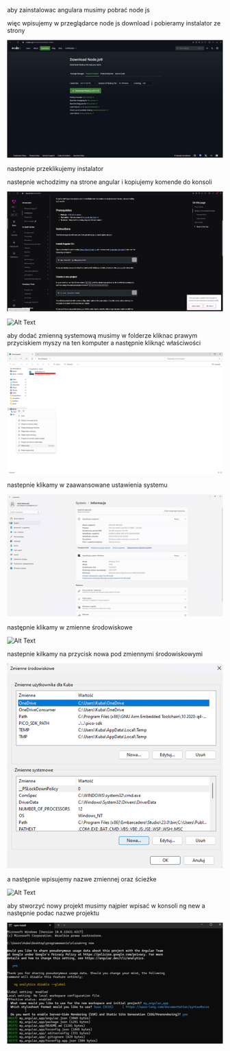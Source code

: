 aby zainstalowac angulara musimy pobrać node js

więc wpisujemy w przeglądarce node js download i pobieramy instalator ze strony

 ![ Alt Text](https://github.com/JaimeUnCroissant/my-angular-app/blob/main/resources/img/node.png)

nastepnie przeklikujemy instalator

nastepnie wchodzimy na strone angular i kopiujemy komende do konsoli

 ![ Alt Text](https://github.com/JaimeUnCroissant/my-angular-app/blob/main/resources/img/angStrona.png)

 ![ Alt Text](https://github.com/JaimeUnCroissant/my-angular-app/blob/main/resources/img/angCmd.png)

aby dodać zmienną systemową musimy w folderze kliknac prawym przyciskiem myszy na ten komputer a następnie kliknąć właściwości

 ![ Alt Text](https://github.com/JaimeUnCroissant/my-angular-app/blob/main/resources/img/mojKomp.png)

nastepnie klikamy w zaawansowane ustawienia systemu

 ![ Alt Text](https://github.com/JaimeUnCroissant/my-angular-app/blob/main/resources/img/zawans.png)

następnie klikamy w zmienne środowiskowe

 ![ Alt Text](https://github.com/JaimeUnCroissant/my-angular-app/blob/main/resources/img/zmienneśr.png)

nastepnie kilkamy na przycisk nowa pod zmiennymi środowiskowymi

 ![ Alt Text](https://github.com/JaimeUnCroissant/my-angular-app/blob/main/resources/img/nowa.png)

a następnie wpisujemy nazwe zmiennej oraz ścieżke

 ![ Alt Text](https://github.com/JaimeUnCroissant/my-angular-app/blob/main/resources/img/dodaj.png)

aby stworzyć nowy projekt musimy najpier wpisać w konsoli ng new a następnie podac nazwe projektu

 ![ Alt Text](https://github.com/JaimeUnCroissant/my-angular-app/blob/main/resources/img/nowyproj.png)
